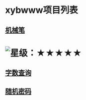 # xybwww项目列表
## [机械笔](https://xybwww.github.io/机械笔.html)
# ![星级：★★★★★](https://img.shields.io/badge/星级-★★★★★-red)
## [字数查询](https://xybwww.github.io/字数查询.html)
## [随机密码](https://xybwww.github.io/随机密码.html)

